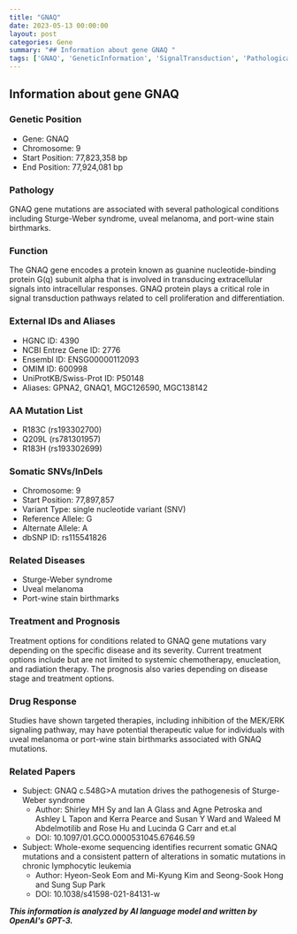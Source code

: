 ```yaml
---
title: "GNAQ"
date: 2023-05-13 00:00:00
layout: post
categories: Gene
summary: "## Information about gene GNAQ "
tags: ['GNAQ', 'GeneticInformation', 'SignalTransduction', 'PathologicalConditions', 'TargetedTherapies', 'SomaticMutations', 'TreatmentOptions', 'Prognosis']
---
```


## Information about gene GNAQ 

### Genetic Position
- Gene: GNAQ 
- Chromosome: 9
- Start Position: 77,823,358 bp 
- End Position: 77,924,081 bp

### Pathology
GNAQ gene mutations are associated with several pathological conditions including Sturge-Weber syndrome, uveal melanoma, and port-wine stain birthmarks. 

### Function 
The GNAQ gene encodes a protein known as guanine nucleotide-binding protein G(q) subunit alpha that is involved in transducing extracellular signals into intracellular responses. GNAQ protein plays a critical role in signal transduction pathways related to cell proliferation and differentiation. 

### External IDs and Aliases 
- HGNC ID: 4390
- NCBI Entrez Gene ID: 2776 
- Ensembl ID: ENSG00000112093
- OMIM ID: 600998
- UniProtKB/Swiss-Prot ID: P50148
- Aliases: GPNA2, GNAQ1, MGC126590, MGC138142

### AA Mutation List
- R183C (rs193302700)
- Q209L (rs781301957)
- R183H (rs193302699)

### Somatic SNVs/InDels 
- Chromosome: 9
- Start Position: 77,897,857
- Variant Type: single nucleotide variant (SNV)
- Reference Allele: G
- Alternate Allele: A
- dbSNP ID: rs115541826

### Related Diseases 
- Sturge-Weber syndrome 
- Uveal melanoma 
- Port-wine stain birthmarks

### Treatment and Prognosis 
Treatment options for conditions related to GNAQ gene mutations vary depending on the specific disease and its severity. Current treatment options include but are not limited to systemic chemotherapy, enucleation, and radiation therapy. The prognosis also varies depending on disease stage and treatment options. 

### Drug Response
Studies have shown targeted therapies, including inhibition of the MEK/ERK signaling pathway, may have potential therapeutic value for individuals with uveal melanoma or port-wine stain birthmarks associated with GNAQ mutations.

### Related Papers 
- Subject: GNAQ c.548G>A mutation drives the pathogenesis of Sturge-Weber syndrome 
  - Author: Shirley MH Sy and Ian A Glass and Agne Petroska and Ashley L Tapon and Kerra Pearce and Susan Y Ward and Waleed M Abdelmotilib and Rose Hu and Lucinda G Carr and et.al 
  - DOI: 10.1097/01.GCO.0000531045.67646.59
- Subject: Whole-exome sequencing identifies recurrent somatic GNAQ mutations and a consistent pattern of alterations in somatic mutations in chronic lymphocytic leukemia
  - Author: Hyeon-Seok Eom and Mi-Kyung Kim and Seong-Sook Hong and Sung Sup Park
  - DOI: 10.1038/s41598-021-84131-w

**_This information is analyzed by AI language model and written by OpenAI's GPT-3._**